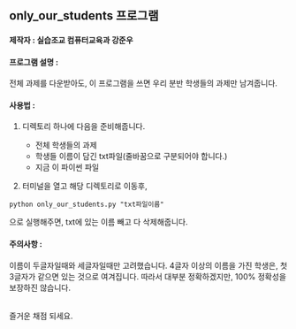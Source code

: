 ## only_our_students 프로그램
#### 제작자 : 실습조교 컴퓨터교육과 강준우

#### 프로그램 설명 :
전체 과제를 다운받아도, 이 프로그램을 쓰면 우리 분반 학생들의 과제만 남겨줍니다.<br/>

#### 사용법 :
1. 디렉토리 하나에 다음을 준비해줍니다.
    * 전체 학생들의 과제
    * 학생들 이름이 담긴 txt파일(줄바꿈으로 구분되어야 합니다.)
    * 지금 이 파이썬 파일

2. 터미널을 열고 해당 디렉토리로 이동후,
```
python only_our_students.py "txt파일이름"
```
으로 실행해주면, txt에 있는 이름 빼고 다 삭제해줍니다.<br/>

#### 주의사항 :
이름이 두글자일때와 세글자일때만 고려했습니다.
4글자 이상의 이름을 가진 학생은, 첫 3글자가 같으면 있는 것으로 여겨집니다.
따라서 대부분 정확하겠지만, 100% 정확성을 보장하진 않습니다.<br/><br/>

즐거운 채점 되세요.